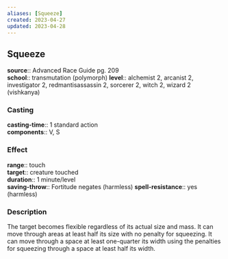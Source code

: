 ```yaml
---
aliases: [Squeeze]
created: 2023-04-27
updated: 2023-04-28
---
```


## Squeeze

**source**:: Advanced Race Guide pg. 209  
**school**:: transmutation (polymorph)
**level**:: alchemist 2, arcanist 2, investigator 2, redmantisassassin 2, sorcerer 2, witch 2, wizard 2 (vishkanya)

### Casting

**casting-time**:: 1 standard action  
**components**:: V, S

### Effect

**range**:: touch  
**target**:: creature touched  
**duration**:: 1 minute/level  
**saving-throw**:: Fortitude negates (harmless)
**spell-resistance**:: yes (harmless)

### Description

The target becomes flexible regardless of its actual size and mass. It can move through areas at least half its size with no penalty for squeezing. It can move through a space at least one-quarter its width using the penalties for squeezing through a space at least half its width.
